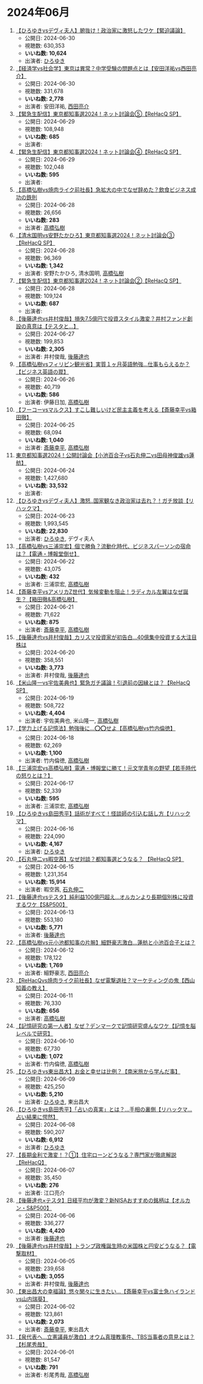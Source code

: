 # 2024年06月

1.  [【ひろゆきvsデヴィ夫人】腑抜け！政治家に激怒したワケ【緊迫議論】](https://www.youtube.com/watch?v=HdeI6hcv7JA)
    -   公開日: 2024-06-30
    -   視聴数: 630,353
    -   **いいね数: 10,624**
    -   出演者: [ひろゆき](/rehacq_fan/people/ひろゆき "wikilink")
1.  [【経済学vs社会学】東京は異常？中学受験の問題点とは【安田洋祐vs西田亮介】](https://www.youtube.com/watch?v=D3UF1RCvDeQ)
    -   公開日: 2024-06-30
    -   視聴数: 331,678
    -   **いいね数: 2,778**
    -   出演者: 安田洋祐, [西田亮介](/rehacq_fan/people/西田亮介 "wikilink")
1.  [【緊急生配信】東京都知事選2024！ネット討論会⑤【ReHacQ SP】](https://www.youtube.com/watch?v=4gynzZY7KIU)
    -   公開日: 2024-06-29
    -   視聴数: 108,948
    -   **いいね数: 685**
    -   出演者: 
1.  [【緊急生配信】東京都知事選2024！ネット討論会④【ReHacQ SP】](https://www.youtube.com/watch?v=HWFu6XqYFfY)
    -   公開日: 2024-06-29
    -   視聴数: 102,048
    -   **いいね数: 595**
    -   出演者: 
1.  [【高橋弘樹vs焼肉ライク前社長】急拡大の中でなぜ辞めた？飲食ビジネス成功の鉄則](https://www.youtube.com/watch?v=WV_VXDy0rQM)
    -   公開日: 2024-06-28
    -   視聴数: 26,656
    -   **いいね数: 283**
    -   出演者: [高橋弘樹](/rehacq_fan/people/高橋弘樹 "wikilink")
1.  [【清水国明vs安野たかひろ】東京都知事選2024！ネット討論会③【ReHacQ SP】](https://www.youtube.com/watch?v=f0AYRERgJYs)
    -   公開日: 2024-06-28
    -   視聴数: 96,369
    -   **いいね数: 1,342**
    -   出演者: 安野たかひろ, 清水国明, [高橋弘樹](/rehacq_fan/people/高橋弘樹 "wikilink")
1.  [【緊急生配信】東京都知事選2024！ネット討論会②【ReHacQ SP】](https://www.youtube.com/watch?v=CCLLEw4iR9E)
    -   公開日: 2024-06-28
    -   視聴数: 109,124
    -   **いいね数: 687**
    -   出演者: 
1.  [【後藤達也vs井村俊哉】損失7.5億円で投資スタイル激変？井村ファンド創設の真意は【テスタと…】](https://www.youtube.com/watch?v=V4PyFY3FxeA)
    -   公開日: 2024-06-27
    -   視聴数: 199,853
    -   **いいね数: 2,305**
    -   出演者: 井村俊哉, [後藤達也](/rehacq_fan/people/後藤達也 "wikilink")
1.  [【高橋弘樹vsフィリピン観光省】実質１ヶ月英語勉強…仕事もらえるか？【ビジネス英語の罠】](https://www.youtube.com/watch?v=qQtdLNf3-0c)
    -   公開日: 2024-06-26
    -   視聴数: 40,719
    -   **いいね数: 586**
    -   出演者: 伊藤日加, [高橋弘樹](/rehacq_fan/people/高橋弘樹 "wikilink")
1.  [【フーコーvsマルクス】すこし難しいけど民主主義を考える【斎藤幸平vs箱田徹】](https://www.youtube.com/watch?v=ynW4epPAihM)
    -   公開日: 2024-06-25
    -   視聴数: 68,094
    -   **いいね数: 1,040**
    -   出演者: [斎藤幸平](/rehacq_fan/people/斎藤幸平 "wikilink"), [高橋弘樹](/rehacq_fan/people/高橋弘樹 "wikilink")
1.  [東京都知事選2024！公開討論会【小池百合子vs石丸伸二vs田母神俊雄vs蓮舫】](https://www.youtube.com/watch?v=QoFBeE9_9n4)
    -   公開日: 2024-06-24
    -   視聴数: 1,427,680
    -   **いいね数: 33,532**
    -   出演者: 
1.  [【ひろゆきvsデヴィ夫人】激怒‥国家観なき政治家は去れ？！ガチ放談【リハックマ】](https://www.youtube.com/watch?v=XJbgK1m8j2Q)
    -   公開日: 2024-06-23
    -   視聴数: 1,993,545
    -   **いいね数: 22,830**
    -   出演者: [ひろゆき](/rehacq_fan/people/ひろゆき "wikilink"), デヴィ夫人
1.  [【高橋弘樹vs三浦崇宏】個で勝負？流動化時代、ビジネスパーソンの宿命は？【電通・博報堂倒せ】](https://www.youtube.com/watch?v=5GjMSa1YVLQ)
    -   公開日: 2024-06-22
    -   視聴数: 43,075
    -   **いいね数: 432**
    -   出演者: 三浦崇宏, [高橋弘樹](/rehacq_fan/people/高橋弘樹 "wikilink")
1.  [【斎藤幸平vsアメリカZ世代】気候変動を阻止！ラディカル左翼はなぜ誕生？【箱田徹&高橋弘樹】](https://www.youtube.com/watch?v=AcCVXP137HM)
    -   公開日: 2024-06-21
    -   視聴数: 71,622
    -   **いいね数: 875**
    -   出演者: [斎藤幸平](/rehacq_fan/people/斎藤幸平 "wikilink"), [高橋弘樹](/rehacq_fan/people/高橋弘樹 "wikilink")
1.  [【後藤達也vs井村俊哉】カリスマ投資家が初告白…40億集中投資する大注目株は](https://www.youtube.com/watch?v=My_J-YmpNTo)
    -   公開日: 2024-06-20
    -   視聴数: 358,551
    -   **いいね数: 3,773**
    -   出演者: 井村俊哉, [後藤達也](/rehacq_fan/people/後藤達也 "wikilink")
1.  [【米山隆一vs宇佐美典也】緊急ガチ議論！引退前の因縁とは？【ReHacQ SP】](https://www.youtube.com/watch?v=xfWFw8LpOBk)
    -   公開日: 2024-06-19
    -   視聴数: 508,722
    -   **いいね数: 4,404**
    -   出演者: 宇佐美典也, 米山隆一, [高橋弘樹](/rehacq_fan/people/高橋弘樹 "wikilink")
1.  [【学力上げる記憶法】勉強後に…⭕️⭕️せよ【高橋弘樹vs竹内倫徳】](https://www.youtube.com/watch?v=VSul7zoU_mo)
    -   公開日: 2024-06-18
    -   視聴数: 62,269
    -   **いいね数: 1,100**
    -   出演者: 竹内倫徳, [高橋弘樹](/rehacq_fan/people/高橋弘樹 "wikilink")
1.  [【三浦崇宏vs高橋弘樹】電通・博報堂に勝て！元文学青年の野望【若手時代の怒りとは？】](https://www.youtube.com/watch?v=NjvgFQ7T7Fc)
    -   公開日: 2024-06-17
    -   視聴数: 52,339
    -   **いいね数: 595**
    -   出演者: 三浦崇宏, [高橋弘樹](/rehacq_fan/people/高橋弘樹 "wikilink")
1.  [【ひろゆきvs島田秀平】話術がすべて！怪談師の引込む話し方【リハックマ】](https://www.youtube.com/watch?v=9UVvD82zjas)
    -   公開日: 2024-06-16
    -   視聴数: 224,090
    -   **いいね数: 4,167**
    -   出演者: [ひろゆき](/rehacq_fan/people/ひろゆき "wikilink")
1.  [【石丸伸二vs暇空茜】なぜ対談？都知事選どうなる？ 【ReHacQ SP】](https://www.youtube.com/watch?v=LyfcqUBmBlc)
    -   公開日: 2024-06-15
    -   視聴数: 1,231,354
    -   **いいね数: 15,914**
    -   出演者: 暇空茜, [石丸伸二](/rehacq_fan/people/石丸伸二 "wikilink")
1.  [【後藤達也vsテスタ】純利益100億円超え…オルカンより長期個別株に投資するワケ【S&P500】](https://www.youtube.com/watch?v=EBbnketiXeE)
    -   公開日: 2024-06-13
    -   視聴数: 553,180
    -   **いいね数: 5,771**
    -   出演者: [後藤達也](/rehacq_fan/people/後藤達也 "wikilink")
1.  [【高橋弘樹vs元小池都知事の片腕】細野豪志激白…蓮舫と小池百合子とは？](https://www.youtube.com/watch?v=Oy3MsO8fTqs)
    -   公開日: 2024-06-12
    -   視聴数: 178,122
    -   **いいね数: 1,769**
    -   出演者: 細野豪志, [西田亮介](/rehacq_fan/people/西田亮介 "wikilink")
1.  [【ReHacQvs焼肉ライク前社長】なぜ電撃退社？マーケティングの鬼【西山知義の教え】](https://www.youtube.com/watch?v=1TbapIrH5eg)
    -   公開日: 2024-06-11
    -   視聴数: 76,330
    -   **いいね数: 656**
    -   出演者: [高橋弘樹](/rehacq_fan/people/高橋弘樹 "wikilink")
1.  [【記憶研究の第一人者】なぜ？デンマークで記憶研究盛んなワケ【記憶を脳レベルで研究】](https://www.youtube.com/watch?v=GX_6NHvFQAE)
    -   公開日: 2024-06-10
    -   視聴数: 67,730
    -   **いいね数: 1,072**
    -   出演者: 竹内倫徳, [高橋弘樹](/rehacq_fan/people/高橋弘樹 "wikilink")
1.  [【ひろゆきvs東出昌大】お金と幸せは比例？【南米旅から学んだ事】](https://www.youtube.com/watch?v=qJ7KsxiwBno)
    -   公開日: 2024-06-09
    -   視聴数: 425,250
    -   **いいね数: 5,210**
    -   出演者: [ひろゆき](/rehacq_fan/people/ひろゆき "wikilink"), 東出昌大
1.  [【ひろゆきvs島田秀平】「占いの真実」とは？…手相の裏側【リハックマ…占い結果に愕然】](https://www.youtube.com/watch?v=DQc_3si6xLU)
    -   公開日: 2024-06-08
    -   視聴数: 590,207
    -   **いいね数: 6,912**
    -   出演者: [ひろゆき](/rehacq_fan/people/ひろゆき "wikilink")
1.  [【長期金利で激変！？①】住宅ローンどうなる？専門家が徹底解説【ReHacQ】](https://www.youtube.com/watch?v=_lYNBLp2YHU)
    -   公開日: 2024-06-07
    -   視聴数: 35,450
    -   **いいね数: 276**
    -   出演者: 江口亮介
1.  [【後藤達也×テスタ】日経平均が激変？新NISAおすすめの銘柄は【オルカン・S&P500】](https://www.youtube.com/watch?v=p0g4tjWXiC0)
    -   公開日: 2024-06-06
    -   視聴数: 336,277
    -   **いいね数: 4,420**
    -   出演者: [後藤達也](/rehacq_fan/people/後藤達也 "wikilink")
1.  [【後藤達也vs井村俊哉】トランプ政権誕生時の米国株と円安どうなる？【電撃取材】](https://www.youtube.com/watch?v=Xsk5BBfswaw)
    -   公開日: 2024-06-05
    -   視聴数: 239,658
    -   **いいね数: 3,055**
    -   出演者: 井村俊哉, [後藤達也](/rehacq_fan/people/後藤達也 "wikilink")
1.  [【東出昌大の幸福論】悠々閑々に生きたい…【斎藤幸平vs富士急ハイランドvs山内瑞葵】](https://www.youtube.com/watch?v=KBQko2ler5M)
    -   公開日: 2024-06-02
    -   視聴数: 123,861
    -   **いいね数: 2,073**
    -   出演者: [斎藤幸平](/rehacq_fan/people/斎藤幸平 "wikilink"), 東出昌大
1.  [【泉代表へ…立憲議員が激白】オウム真理教事件、TBS当事者の意見とは？【杉尾秀哉】](https://www.youtube.com/watch?v=eXsztVBq3hI)
    -   公開日: 2024-06-01
    -   視聴数: 81,547
    -   **いいね数: 791**
    -   出演者: 杉尾秀哉, [高橋弘樹](/rehacq_fan/people/高橋弘樹 "wikilink")
